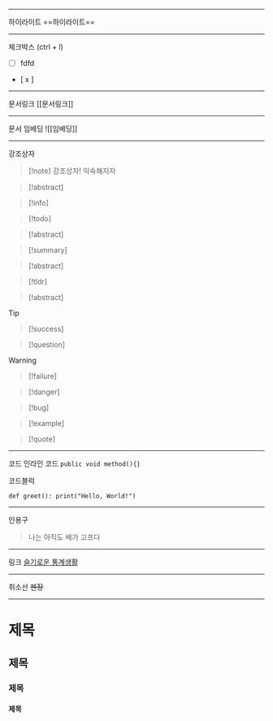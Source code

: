 
<hr>

하이라이트
==하이라이트==

<hr>

체크박스
(ctrl + l)
- [ ] fdfd


- [ x ]
<hr>

문서링크
[[문서링크]]

<hr>

문서 임베딩
![[임베딩]]

<hr>

강조상자
> [!note] 강조상자!
> 익숙해지자

> [!abstract]


>[!info]

>[!todo]

>[!abstract]

>[!summary]

>[!abstract]

>[!tldr]

>[!abstract]

>[!tip]

>[!success]

>[!question]

>[!warning]

>[!failure]

>[!danger]

>[!bug]

>[!example]

>[!quote]

<hr>

코드
인라인 코드 `public void method(){}`

코드블럭
```
def greet(): print("Hello, World!")
```

<hr>

인용구
> 나는 아직도 배가 고프다

<hr>

링크
[슬기로운 통계생활](https://statisticsplaybook.com/)


<hr>

취소선
~~젠장~~


<hr>

# 제목

## 제목

### 제목

#### 제목

